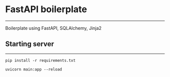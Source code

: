 # FastAPI boilerplate
___

Boilerplate using FastAPI, SQLAlchemy, Jinja2

## Starting server
___

```
pip install -r requirements.txt
 
uvicorn main:app --reload
```
